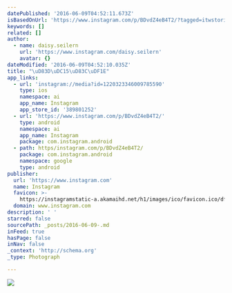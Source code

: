 ```yaml
---
datePublished: '2016-06-09T04:52:11.673Z'
isBasedOnUrl: 'https://www.instagram.com/p/BDvdZ4eB4T2/?tagged=itwstories'
keywords: []
related: []
author:
  - name: daisy.seilern
    url: 'https://www.instagram.com/daisy.seilern'
    avatar: {}
dateModified: '2016-06-09T04:52:10.035Z'
title: "\uD83D\uDC15\uD83C\uDF1E"
app_links:
  - url: 'instagram://media?id=1220323346009785590'
    type: ios
    namespace: ai
    app_name: Instagram
    app_store_id: '389801252'
  - url: 'https://www.instagram.com/p/BDvdZ4eB4T2/'
    type: android
    namespace: ai
    app_name: Instagram
    package: com.instagram.android
  - path: https/instagram.com/p/BDvdZ4eB4T2/
    package: com.instagram.android
    namespace: google
    type: android
publisher:
  url: 'https://www.instagram.com'
  name: Instagram
  favicon: >-
    https://instagramstatic-a.akamaihd.net/h1/images/ico/favicon.ico/dfa85bb1fd63.ico
  domain: www.instagram.com
description: ' '
starred: false
sourcePath: _posts/2016-06-09-.md
inFeed: true
hasPage: false
inNav: false
_context: 'http://schema.org'
_type: Photograph

---
```

![ ](https://s3-us-west-2.amazonaws.com/the-grid-img/p/38d3f79e8c260de6ce23a2569661f4a28c30babc.jpg)